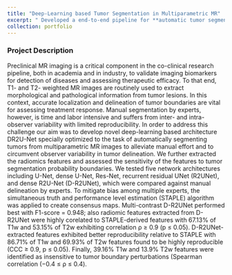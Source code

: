 ```yaml
---
title: "Deep-Learning based Tumor Segmentation in Multiparametric MR"
excerpt: " Developed a end-to-end pipeline for **automatic tumor segmentation** and **quantitative analysis** for preclinical multiparametric Triple Negative Breast Cancer (TNBC) PDX MR images. The pipeline consists of a novel deep-learning architecture called **Dense Recurrent Residual U-Net (DR2U-Net)** for automatic tumor segmentation. Further we extracted radiomics features from the segmented maps to validate the robustness of segmentation boundaries and estabilished the reporducibility of the framework. Currently our algorithm is deployed in the [PIXI](https://pixi.org/https://pixi.org/) platform to be tested on multi-institutional datasets to estabilish generalizibility of the model and provide high-throughput reproducible radiomic analysis. [[CODE]](https://github.com/WU-C2IR2/DR2UNet-for-TNBC-PDX-Tumor-Segmentationhttps://github.com/WU-C2IR2/DR2UNet-for-TNBC-PDX-Tumor-Segmentation)  [[PAPER]](https://www.mdpi.com/2072-6694/13/15/3795) <br/><br/><img src='/images/dl-seg.JPG'>"
collection: portfolio
---
```

### Project Description
Preclinical MR imaging is a critical component in the co-clinical research pipeline, both in academia and in industry, to validate imaging biomarkers for detection of diseases and assessing therapeutic efficacy. To that end, T1- and T2- weighted MR images are routinely used to extract morphological and pathological information from tumor lesions. In this context, accurate localization and delineation of tumor boundaries are vital for assessing treatment response. Manual segmentation by experts, however, is time and labor intensive and suffers from inter- and intra-observer variability with limited reproducibility. In order to address this challenge our aim was to develop novel deep-learning based architecture DR2U-Net specially optimized to the task of automatically segmenting tumors from multiparametric MR images to alleviate manual effort and to circumvent observer variability in tumor delineation. We further extracted the radiomics features and assessed the sensitivity of the features to tumor segmentation probability boundaries. We tested five network architectures including U-Net, dense U-Net, Res-Net, recurrent residual UNet (R2UNet), and dense R2U-Net (D-R2UNet), which were compared against manual delineation by experts. To mitigate bias among multiple experts, the simultaneous truth and performance level estimation (STAPLE) algorithm was applied to create consensus maps. Multi-contrast D-R2UNet performed best with F1-score = 0.948; also radiomic features extracted from D-R2UNet were highly corelated to STAPLE-derived features with 67.13% of T1w and 53.15% of T2w exhibiting correlation ρ ≥ 0.9 (p ≤ 0.05). D-R2UNet-extracted features exhibited better reproducibility relative to STAPLE with 86.71% of T1w and 69.93% of T2w features found to be highly reproducible (CCC ≥ 0.9, p ≤ 0.05). Finally, 39.16% T1w and 13.9% T2w features were identified as insensitive to tumor boundary perturbations (Spearman correlation (−0.4 ≤ ρ ≤ 0.4).


